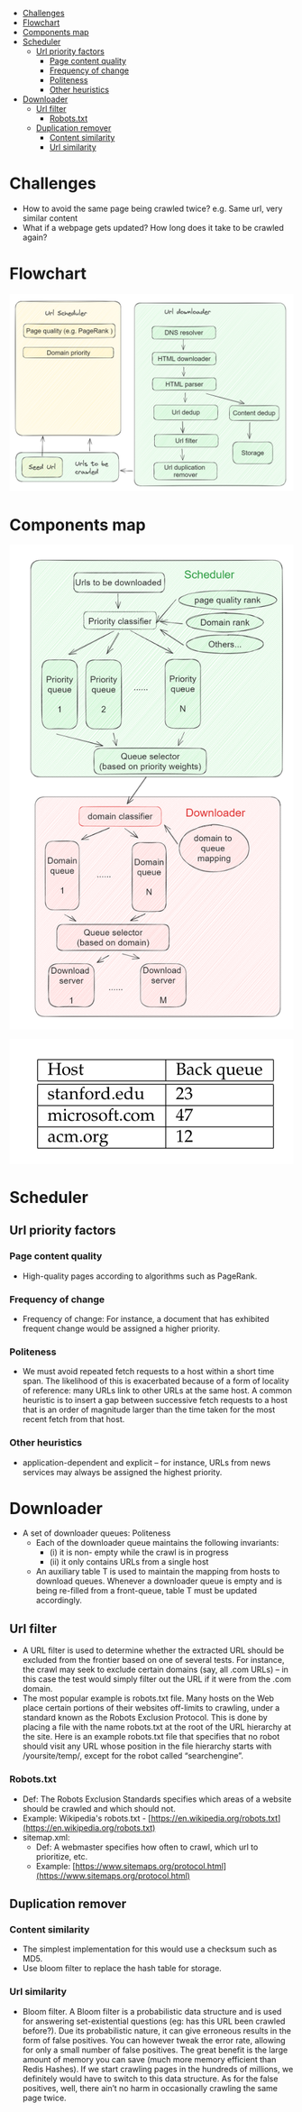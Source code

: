 - [Challenges](#challenges)
- [Flowchart](#flowchart)
- [Components map](#components-map)
- [Scheduler](#scheduler)
  - [Url priority factors](#url-priority-factors)
    - [Page content quality](#page-content-quality)
    - [Frequency of change](#frequency-of-change)
    - [Politeness](#politeness)
    - [Other heuristics](#other-heuristics)
- [Downloader](#downloader)
  - [Url filter](#url-filter)
    - [Robots.txt](#robotstxt)
  - [Duplication remover](#duplication-remover)
    - [Content similarity](#content-similarity)
    - [Url similarity](#url-similarity)

# Challenges
* How to avoid the same page being crawled twice? e.g. Same url, very similar content
* What if a webpage gets updated? How long does it take to be crawled again? 

# Flowchart

![Flowchart](../.gitbook/assets/urlSchedulerDownloader.png)

# Components map

![Components map](../.gitbook/assets/componentsMap.png)

![Crawler host to back queue mapping](../.gitbook/assets/crawler_hostToBackQueueMapping.png)

# Scheduler

## Url priority factors
### Page content quality
* High-quality pages according to algorithms such as PageRank.

### Frequency of change
* Frequency of change: For instance, a document that has exhibited frequent change would be assigned a higher priority. 

### Politeness
* We must avoid repeated fetch requests to a host within a short time span. The likelihood of this is exacerbated because of a form of locality of reference: many URLs link to other URLs at the same host. A common heuristic is to insert a gap between successive fetch requests to a host that is an order of magnitude larger than the time taken for the most recent fetch from that host.

### Other heuristics
* application-dependent and explicit – for instance, URLs from news services may always be assigned the highest priority. 

# Downloader
* A set of downloader queues: Politeness
  * Each of the downloader queue maintains the following invariants: 
    * (i) it is non- empty while the crawl is in progress 
    * (ii) it only contains URLs from a single host
  * An auxiliary table T is used to maintain the mapping from hosts to download queues. Whenever a downloader queue is empty and is being re-filled from a front-queue, table T must be updated accordingly.


## Url filter

* A URL filter is used to determine whether the extracted URL should be excluded from the frontier based on one of several tests. For instance, the crawl may seek to exclude certain domains (say, all .com URLs) – in this case the test would simply filter out the URL if it were from the .com domain.
* The most popular example is robots.txt file. Many hosts on the Web place certain portions of their websites off-limits to crawling, under a standard known as the Robots Exclusion Protocol. This is done by placing a file with the name robots.txt at the root of the URL hierarchy at the site. Here is an example robots.txt file that specifies that no robot should visit any URL whose position in the file hierarchy starts with /yoursite/temp/, except for the robot called “searchengine”.

### Robots.txt
* Def: The Robots Exclusion Standards specifies which areas of a website should be crawled and which should not.
* Example: Wikipedia's robots.txt - [https://en.wikipedia.org/robots.txt](https://en.wikipedia.org/robots.txt) 
* sitemap.xml: 
  * Def: A webmaster specifies how often to crawl, which url to prioritize, etc. 
  * Example: [https://www.sitemaps.org/protocol.html](https://www.sitemaps.org/protocol.html)

## Duplication remover
### Content similarity
* The simplest implementation for this would use a checksum such as MD5. 
* Use bloom filter to replace the hash table for storage. 

### Url similarity
* Bloom filter. A Bloom filter is a probabilistic data structure and is used for answering set-existential questions (eg: has this URL been crawled before?). Due its probabilistic nature, it can give erroneous results in the form of false positives. You can however tweak the error rate, allowing for only a small number of false positives. The great benefit is the large amount of memory you can save (much more memory efficient than Redis Hashes). If we start crawling pages in the hundreds of millions, we definitely would have to switch to this data structure. As for the false positives, well, there ain’t no harm in occasionally crawling the same page twice.        

